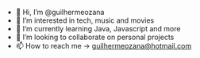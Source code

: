 - 👋 Hi, I’m @guilhermeozana
- 👀 I’m interested in tech, music and movies
- 🌱 I’m currently learning Java, Javascript and more
- 💞️ I’m looking to collaborate on personal projects
- 📫 How to reach me -> guilhermeozana@hotmail.com

<!---
guilhermeozana/guilhermeozana is a ✨ special ✨ repository because its `README.md` (this file) appears on your GitHub profile.
You can click the Preview link to take a look at your changes.
--->
